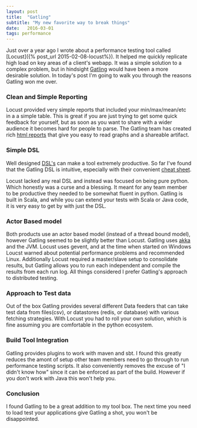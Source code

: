 ```yaml
---
layout: post
title:  "Gatling"
subtitle: "My new favorite way to break things"
date:   2016-03-01
tags: performance
---
```


Just over a year ago I wrote about a performance testing tool called [Locust]({% post_url 2015-02-08-locust%}).  It helped me quickly replicate high load on key areas of a client's webapp. It was a simple solution to a complex problem, but in hindsight [Gatling](http://gatling.io/) would have been a more desirable solution. In today's post I'm going to walk you through the reasons Gatling won me over.

### Clean and Simple Reporting

Locust provided very simple reports that included your min/max/mean/etc in a a simple table.  This is great if you are just trying to get some quick feedback for yourself, but as soon as you want to share with a wider audience it becomes hard for people to parse.  The Gatling team has created rich [html reports](http://gatling.io/docs/2.1.7/general/reports.html) that give you easy to read graphs and a shareable artifact.

### Simple DSL

Well designed [DSL's](https://en.wikipedia.org/wiki/Domain-specific_language) can make a tool extremely productive.  So far I've found that the Gatling DSL is intuitive,  especially with their convenient [cheat sheet](http://gatling.io/#/cheat-sheet/2.1.7).  

Locust lacked any real DSL and instead was focused on being pure python.  Which honestly was a curse and a blessing.  It meant for any team member to be productive they needed to be somewhat fluent in python.  Gatling is built in Scala, and while you can extend your tests with Scala or Java code, it is very easy to get by with just the DSL.

### Actor Based model

Both products use an actor based model (instead of a thread bound model), however Gatling seemed to be slightly better than Locust.  Gatling uses [akka](http://akka.io) and the JVM.  Locust uses gevent, and at the time when started on Windows Loucst warned about potential performance problems and recommended Linux.  Additionally Locust required a master/slave setup to consolidate results, but Gatling allows you to run each independent and compile the results from each run log.  All things considered I prefer Gatling's approach to distributed testing.

### Approach to Test data

Out of the box Gatling provides several different Data feeders that can take test data from files(csv), or datastores (redis, or database) with various fetching strategies. With Locust you had to roll your own solution, which is fine assuming you are comfortable in the python ecosystem.

### Build Tool Integration

Gatling provides plugins to work with maven and sbt.  I found this greatly reduces the amont of setup other team members need to go through to run performance testing scripts.  It also conveniently removes the excuse of "I didn't know how" since it can be enforced as part of the build.  However if you don't work with Java this won't help you.

### Conclusion

I found Gatling to be a great addition to my tool box. The next time you need to load test your applications give Gatling a shot, you won't be disappointed.

